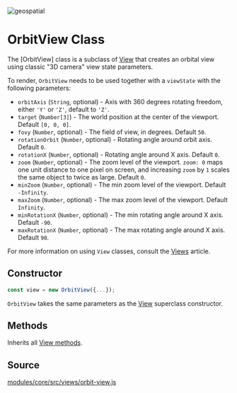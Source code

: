 <p class="badges">
  <img src="https://img.shields.io/badge/geopspatial-no-lightgrey.svg?style=flat-square" alt="geospatial" />
</p>

# OrbitView Class

The [OrbitView] class is a subclass of [View](/docs/api-reference/view.md) that creates an orbital view using classic "3D camera" view state parameters.

To render, `OrbitView` needs to be used together with a `viewState` with the following parameters:

* `orbitAxis` (`String`, optional) - Axis with 360 degrees rotating freedom, either `'Y'` or `'Z'`, default to `'Z'`.
* `target` (`Number[3]`) - The world position at the center of the viewport. Default `[0, 0, 0]`.
* `fovy` (`Number`, optional) - The field of view, in degrees. Default `50`.
* `rotationOrbit` (`Number`, optional) - Rotating angle around orbit axis. Default `0`.
* `rotationX` (`Number`, optional) - Rotating angle around X axis. Default `0`.
* `zoom` (`Number`, optional) - The zoom level of the viewport. `zoom: 0` maps one unit distance to one pixel on screen, and increasing `zoom` by `1` scales the same object to twice as large. Default `0`.
* `minZoom` (`Number`, optional) - The min zoom level of the viewport. Default `-Infinity`.
* `maxZoom` (`Number`, optional) - The max zoom level of the viewport. Default `Infinity`.
* `minRotationX` (`Number`, optional) - The min rotating angle around X axis. Default `-90`.
* `maxRotationX` (`Number`, optional) - The max rotating angle around X axis. Default `90`.

For more information on using `View` classes, consult the [Views](/docs/developer-guide/views.md) article.


## Constructor

```js
const view = new OrbitView({...});
```

`OrbitView` takes the same parameters as the [View](/docs/api-reference/view.md) superclass constructor.


## Methods

Inherits all [View methods](/docs/api-reference/view.md#methods).


## Source

[modules/core/src/views/orbit-view.js](https://github.com/uber/deck.gl/tree/7.3-release/modules/core/src/views/orbit-view.js)
